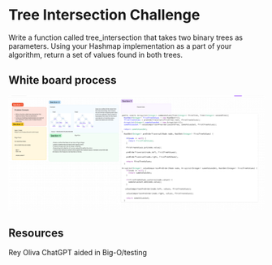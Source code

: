# Tree Intersection Challenge

Write a function called tree_intersection that takes two binary trees as parameters.
Using your Hashmap implementation as a part of your algorithm, return a set of values found in both trees.

## White board process

![Tree Intersection](CodeChallenge32.png)

## Resources

Rey Oliva
ChatGPT aided in Big-O/testing
